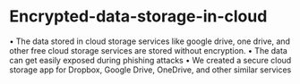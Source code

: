 # Encrypted-data-storage-in-cloud
•	The data stored in cloud storage services like google drive, one drive, and other free cloud storage services are stored without encryption.
•	The data can get easily exposed during phishing attacks
•	We created a secure cloud storage app for Dropbox, Google Drive, OneDrive, and other similar services

